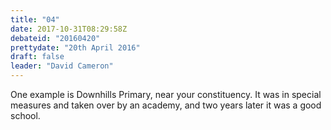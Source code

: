 ```yaml
---
title: "04"
date: 2017-10-31T08:29:58Z
debateid: "20160420"
prettydate: "20th April 2016"
draft: false
leader: "David Cameron"
---
```


One example is Downhills Primary, near your constituency. It was in special measures and taken over by an academy, and two years later it was a good school.